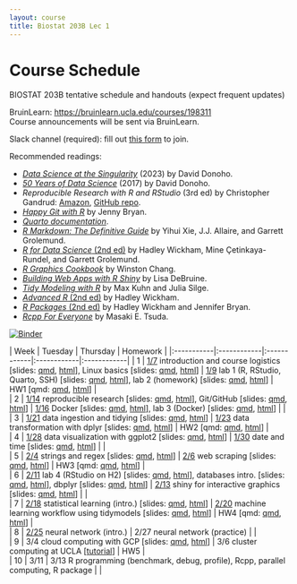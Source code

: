 ```yaml
---
layout: course
title: Biostat 203B Lec 1
---
```


# Course Schedule

BIOSTAT 203B tentative schedule and handouts (expect frequent updates)

BruinLearn: <https://bruinlearn.ucla.edu/courses/198311>   
Course announcements will be sent via BruinLearn. 

Slack channel (required): fill out [this form](https://forms.gle/mpuVdtiPrUrNdsaD9) to join.  

Recommended readings:  

* [_Data Science at the Singularity_](https://arxiv.org/abs/2310.00865) (2023) by David Donoho.  
* [_50 Years of Data Science_](https://doi.org/10.1080/10618600.2017.1384734) (2017) by David Donoho.  
* _Reproducible Research with R and RStudio_ (3rd ed) by Christopher Gandrud: [Amazon](https://www.amazon.com/Reproducible-Research-RStudio-Chapman-Hall-dp-0367144026/dp/0367144026/ref=dp_ob_title_bk), [GitHub repo](https://github.com/christophergandrud/Rep-Res-Book).  
* [_Happy Git with R_](http://happygitwithr.com) by Jenny Bryan.  
* [_Quarto documentation_](https://quarto.org/docs/guide/).  
* [_R Markdown: The Definitive Guide_](https://bookdown.org/yihui/rmarkdown/) by Yihui Xie, J.J. Allaire, and Garrett Grolemund.  
* [_R for Data Science_ (2nd ed)](https://r4ds.hadley.nz/) by Hadley Wickham, Mine Çetinkaya-Rundel, and Garrett Grolemund.  
* [_R Graphics Cookbook_](https://r-graphics.org) by Winston Chang.   
* [_Building Web Apps with R Shiny_](https://debruine.github.io/shinyintro) by Lisa DeBruine.  
* [_Tidy Modeling with R_](https://www.tmwr.org/) by Max Kuhn and Julia Silge.  
* [_Advanced R_ (2nd ed)](https://adv-r.hadley.nz/) by Hadley Wickham.  
* [_R Packages_ (2nd ed)](https://r-pkgs.org/) by Hadley Wickham and Jennifer Bryan.  
* [_Rcpp For Everyone_](https://teuder.github.io/rcpp4everyone_en/) by Masaki E. Tsuda.  

[![Binder](https://mybinder.org/badge_logo.svg)](https://mybinder.org/v2/gh/ucla-biostat-203b/2025winter/main?urlpath=rstudio)

| Week | Tuesday | Thursday | Homework |
|:-----------|:------------|:------------|:------------|:------------|
| 1 | [1/7](https://ucla-biostat-203b.github.io/2025winter/biostat203bwinter2025lec1/2025/01/07/lec1.html) introduction and course logistics \[slides: [qmd](https://raw.githubusercontent.com/ucla-biostat-203b/2025winter/main/slides/01-intro/intro.qmd), [html](../slides/01-intro/intro.html)\], Linux basics \[slides: [qmd](https://raw.githubusercontent.com/ucla-biostat-203b/2025winter/main/slides/02-linux/linux.qmd), [html](../slides/02-linux/linux.html)\] | [1/9](https://ucla-biostat-203b.github.io/2025winter/biostat203bwinter2025lec1/2025/01/09/lec1.html) lab 1 (R, RStudio, Quarto, SSH) \[slides: [qmd](https://raw.githubusercontent.com/ucla-biostat-203b/2025winter/main/labs/lab01/lab01.qmd), [html](../labs/lab01/lab01.html)\], lab 2 (homework) \[slides: [qmd](https://raw.githubusercontent.com/ucla-biostat-203b/2025winter/main/labs/lab02/lab02.qmd), [html](../labs/lab02/lab02.html)\] | HW1 \[qmd: [qmd](https://raw.githubusercontent.com/ucla-biostat-203b/2025winter/main/hw/hw1/hw1.qmd), [html](../hw/hw1/hw1.html)\]  |    
| 2 | [1/14](https://ucla-biostat-203b.github.io/2025winter/biostat203bwinter2025lec1/2025/01/14/lec1.html) reproducible research \[slides: [qmd](https://raw.githubusercontent.com/ucla-biostat-203b/2025winter/main/slides/03-repres/repres.qmd), [html](../slides/03-repres/repres.html)\], Git/GitHub \[slides: [qmd](https://raw.githubusercontent.com/ucla-biostat-203b/2025winter/main/slides/04-git/git.qmd), [html](../slides/04-git/git.html)\] | [1/16](https://ucla-biostat-203b.github.io/2025winter/biostat203bwinter2025lec1/2025/01/16/lec1.html) Docker \[slides: [qmd](https://raw.githubusercontent.com/ucla-biostat-203b/2025winter/main/slides/19-docker/docker.qmd), [html](../slides/19-docker/docker.html)\], lab 3 (Docker) \[slides: [qmd](https://raw.githubusercontent.com/ucla-biostat-203b/2025winter/main/labs/lab03/lab03.qmd), [html](../labs/lab03/lab03.html)\] |  |    
| 3 | [1/21](https://ucla-biostat-203b.github.io/2025winter/biostat203bwinter2025lec1/2025/01/21/lec1.html) data ingestion and tidying \[slides: [qmd](https://raw.githubusercontent.com/ucla-biostat-203b/2025winter/main/slides/05-tidy/tidy.qmd), [html](../slides/05-tidy/tidy.html)\] | [1/23](https://ucla-biostat-203b.github.io/2025winter/biostat203bwinter2025lec1/2025/01/23/lec1.html) data transformation with dplyr \[slides: [qmd](https://raw.githubusercontent.com/ucla-biostat-203b/2025winter/main/slides/07-dplyr/dplyr.qmd), [html](../slides/07-dplyr/dplyr.html)\] | HW2 \[qmd: [qmd](https://raw.githubusercontent.com/ucla-biostat-203b/2025winter/main/hw/hw2/hw2.qmd), [html](../hw/hw2/hw2.html)\] |  
| 4 | [1/28](https://ucla-biostat-203b.github.io/2025winter/biostat203bwinter2025lec1/2025/01/28/lec1.html) data visualization with ggplot2 \[slides: [qmd](https://raw.githubusercontent.com/ucla-biostat-203b/2025winter/main/slides/06-vis/ggplot2.qmd), [html](../slides/06-vis/ggplot2.html)\] | [1/30](https://ucla-biostat-203b.github.io/2025winter/biostat203bwinter2025lec1/2025/01/30/lec1.html) date and time \[slides: [qmd](https://raw.githubusercontent.com/ucla-biostat-203b/2025winter/main/slides/08-datetime/datetime.qmd), [html](../slides/08-datetime/datetime.html)\] |  |     
| 5 | [2/4](https://ucla-biostat-203b.github.io/2025winter/biostat203bwinter2025lec1/2025/02/04/lec1.html) strings and regex \[slides: [qmd](https://raw.githubusercontent.com/ucla-biostat-203b/2025winter/main/slides/09-strings/stringr.qmd), [html](../slides/09-strings/stringr.html)\] | [2/6](https://ucla-biostat-203b.github.io/2025winter/biostat203bwinter2025lec1/2025/02/06/lec1.html) web scraping \[slides: [qmd](https://raw.githubusercontent.com/ucla-biostat-203b/2025winter/main/slides/10-scraping/scraping.qmd), [html](../slides/10-scraping/scraping.html)\] | HW3 \[qmd: [qmd](https://raw.githubusercontent.com/ucla-biostat-203b/2025winter/main/hw/hw3/hw3.qmd), [html](../hw/hw3/hw3.html)\] |    
| 6 | [2/11](https://ucla-biostat-203b.github.io/2025winter/biostat203bwinter2025lec1/2025/02/11/lec1.html) lab 4 (RStudio on H2) \[slides: [qmd](https://raw.githubusercontent.com/ucla-biostat-203b/2025winter/main/labs/lab04/lab04.qmd), [html](../labs/lab04/lab04.html)\], databases intro. \[slides: [qmd](https://raw.githubusercontent.com/ucla-biostat-203b/2025winter/main/slides/12-dbplyr/dbintro.qmd), [html](../slides/12-dbplyr/dbintro.html)\], dbplyr \[slides: [qmd](https://raw.githubusercontent.com/ucla-biostat-203b/2025winter/main/slides/12-dbplyr/dbplyr.qmd), [html](../slides/12-dbplyr/dbplyr.html)\] | [2/13](https://ucla-biostat-203b.github.io/2025winter/biostat203bwinter2025lec1/2025/02/13/lec1.html) shiny for interactive graphics \[slides: [qmd](https://raw.githubusercontent.com/ucla-biostat-203b/2025winter/main/slides/11-shiny/shiny.qmd), [html](../slides/11-shiny/shiny.html)\] | |    
| 7 | [2/18](https://ucla-biostat-203b.github.io/2025winter/biostat203bwinter2025lec1/2025/02/18/lec1.html) statistical learning (intro.) \[slides: [qmd](https://raw.githubusercontent.com/ucla-biostat-203b/2025winter/main/slides/14-statlearn/statlearn.qmd), [html](../slides/14-statlearn/statlearn.html)\] | [2/20](https://ucla-biostat-203b.github.io/2025winter/biostat203bwinter2025lec1/2025/02/20/lec1.html) machine learning workflow using tidymodels \[slides: [qmd](https://raw.githubusercontent.com/ucla-biostat-203b/2025winter/main/slides/18-tidymodels/tidymodels.qmd), [html](../slides/18-tidymodels/tidymodels.html)\] | HW4 \[qmd: [qmd](https://raw.githubusercontent.com/ucla-biostat-203b/2025winter/main/hw/hw4/hw4.qmd), [html](../hw/hw4/hw4.html)\] |   
| 8 | [2/25](https://ucla-biostat-203b.github.io/2025winter/biostat203bwinter2025lec1/2025/02/25/lec1.html) neural network (intro.) | 2/27 neural network (practice) |  |    
| 9 | 3/4 cloud computing with GCP \[slides: [qmd](https://raw.githubusercontent.com/ucla-biostat-203b/2025winter/main/slides/13-gcp/gcp.qmd), [html](../slides/13-gcp/gcp.html)\] | 3/6 cluster computing at UCLA \[[tutorial](https://github.com/chris-german/Hoffman2Tutorials)\] | HW5 |   
| 10 | 3/11 | 3/13 R programming (benchmark, debug, profile), Rcpp, parallel computing, R package | |   
